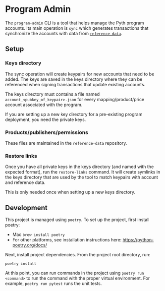 # Program Admin

The `program-admin` CLI is a tool that helps manage the Pyth program accounts. Its main operation is `sync` which generates transactions that synchronize the accounts with data from [`reference-data`](https://github.com/pyth-network/reference-data).

## Setup

### Keys directory

The sync operation will create keypairs for new accounts that need to be added. The keys are saved in the keys directory where they can be referenced when signing transactions that update existing accounts.

The keys directory must contains a file named `account_<pubkey_of_keypair>.json` for every mapping/product/price account associated with the program.

If you are setting up a new key directory for a pre-existing program deployment, you need the private keys.

### Products/publishers/permissions

These files are maintained in the `reference-data` repository.

### Restore links

Once you have all private keys in the keys directory (and named with the expected format), run the `restore-links` command. It will create symlinks in the keys directory that are used by the tool to match keypairs with account and reference data.

This is only needed once when setting up a new keys directory.

## Development

This project is managed using `poetry`. To set up the project, first install poetry:

* Mac `brew install poetry`
* For other platforms, see installation instructions here: https://python-poetry.org/docs/

Next, install project dependencies. From the project root directory, run:

```
poetry install
```

At this point, you can run commands in the project using `poetry run <command>` to run the command with the proper virtual environment.
For example, `poetry run pytest` runs the unit tests.
